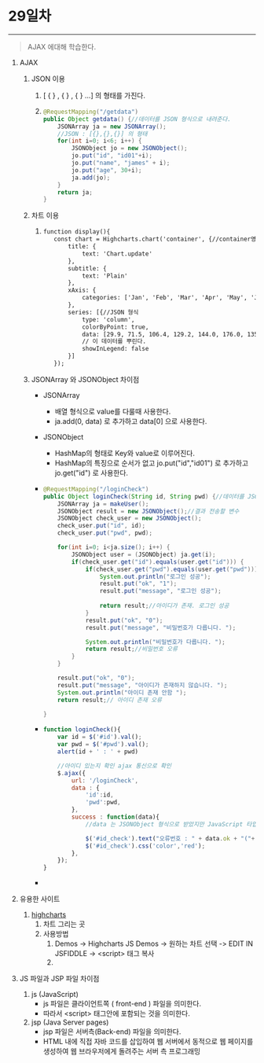 # 29일차

------

> AJAX 에대해 학습한다. 
>
> 

1. AJAX

   1. JSON 이용

      1. [ { } , { } , { } ...] 의 형태를 가진다. 

      2. ```java
         @RequestMapping("/getdata")
         public Object getdata() {//데이터를 JSON 형식으로 내려준다. 
             JSONArray ja = new JSONArray();
             //JSON : [{},{},{}] 의 형태
             for(int i=0; i<6; i++) {
                 JSONObject jo = new JSONObject();
                 jo.put("id", "id01"+i);
                 jo.put("name", "james" + i);
                 jo.put("age", 30+i);
                 ja.add(jo);
             }
             return ja;
         }
         ```

   2. 차트 이용

      1. ```html
         function display(){
         	const chart = Highcharts.chart('container', {//container영역에 뿌린다. 
         	    title: {
         	        text: 'Chart.update'
         	    },
         	    subtitle: {
         	        text: 'Plain'
         	    },
         	    xAxis: {
         	        categories: ['Jan', 'Feb', 'Mar', 'Apr', 'May', 'Jun', 'Jul', 'Aug', 'Sep', 'Oct', 'Nov', 'Dec']
         	    },
         	    series: [{//JSON 형식 
         	        type: 'column',
         	        colorByPoint: true,
         	        data: [29.9, 71.5, 106.4, 129.2, 144.0, 176.0, 135.6, 148.5, 216.4, 194.1, 95.6, 54.4],
         	        // 이 데이터를 뿌린다. 
         	        showInLegend: false
         	    }]
         	});
         ```

   3. JSONArray 와 JSONObject 차이점 

      - JSONArray

        - 배열 형식으로 value를 다룰때 사용한다. 
        - ja.add(0, data) 로 추가하고  data[0] 으로 사용한다. 

      - JSONObject

        - HashMap의 형태로 Key와 value로 이루어진다. 
        - HashMap의 특징으로 순서가 없고 jo.put("id","id01") 로 추가하고 jo.get("id") 로 사용한다. 

      - ```java
        @RequestMapping("/loginCheck")
        public Object loginCheck(String id, String pwd) {//데이터를 JSON 형식으로 내려준다. 
            JSONArray ja = makeUser();
            JSONObject result = new JSONObject();//결과 전송할 변수 
            JSONObject check_user = new JSONObject();
            check_user.put("id", id);
            check_user.put("pwd", pwd);
        
            for(int i=0; i<ja.size(); i++) {
                JSONObject user = (JSONObject) ja.get(i);
                if(check_user.get("id").equals(user.get("id"))) {
                    if(check_user.get("pwd").equals(user.get("pwd"))) {
                        System.out.println("로그인 성공");
                        result.put("ok", "1");
                        result.put("message", "로그인 성공");
                        
                        return result;//아이디가 존재. 로그인 성공 
                    }
                    result.put("ok", "0");
                    result.put("message", "비밀번호가 다릅니다. ");
        
                    System.out.println("비밀번호가 다릅니다. ");
                    return result;//비밀번호 오류
                }
            }
        
            result.put("ok", "0");
            result.put("message", "아이디가 존재하지 않습니다. ");
            System.out.println("아이디 존재 안함 ");
            return result;// 아이디 존재 오류
        
        }
        ```

      - ```javascript
        function loginCheck(){
            var id = $('#id').val();
            var pwd = $('#pwd').val();
            alert(id + ' : ' + pwd)
        
            //아이디 있는지 확인 ajax 통신으로 확인 
            $.ajax({
                url: '/loginCheck',
                data : {
                    'id':id,
                    'pwd':pwd,
                },
                success : function(data){
                    //data 는 JSONObject 형식으로 받았지만 JavaScript 타입에는 Object타입밖에 없어서 사용시에는 Object 형식으로 사용해야 된다. 
        
                    $('#id_check').text("오류번호 : " + data.ok + "("+ data.message + ")");
                    $('#id_check').css('color','red');
                },
            });
        }
        ```

      - 

2. 유용한 사이트

   1. [highcharts](https://www.highcharts.com/)
      1. 차트 그리는 곳 
      2. 사용방법 
         1. Demos -> Highcharts JS Demos -> 원하는 차트 선택 -> EDIT IN JSFIDDLE -> \<script> 태그 복사 
         2. 

3. JS 파일과 JSP 파일 차이점

   1. js (JavaScript)
      - js 파일은 클라이언트쪽 ( front-end ) 파일을 의미한다. 
      - 따라서 \<script> 태그안에 포함되는 것을 의미한다. 
   2. jsp (Java Server pages)
      - jsp 파일은 서버측(Back-end) 파일을 의미한다. 
      - HTML 내에 직접 자바 코드를 삽입하여 웹 서버에서 동적으로 웹 페이지를 생성하여 웹 브라우저에게 돌려주는 서버 측 프로그래밍 

